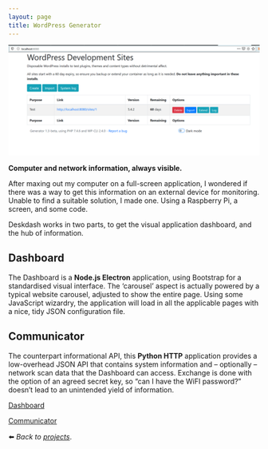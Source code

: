 ```yaml
---
layout: page
title: WordPress Generator
---
```

![](/assets/img/wpgen-scrot.png)

**Computer and network information, always visible.**

After maxing out my computer on a full-screen application, I wondered if there was a way to get this information on an external device for monitoring. Unable to find a suitable solution, I made one. Using a Raspberry Pi, a screen, and some code.

Deskdash works in two parts, to get the visual application dashboard, and the hub of information.

## Dashboard

The Dashboard is a **Node.js Electron** application, using Bootstrap for a standardised visual interface. The ‘carousel’ aspect is actually powered by a typical website carousel, adjusted to show the entire page. Using some JavaScript wizardry, the application will load in all the applicable pages with a nice, tidy JSON configuration file.

## Communicator

The counterpart informational API, this **Python HTTP** application provides a low-overhead JSON API that contains system information and – optionally – network scan data that the Dashboard can access. Exchange is done with the option of an agreed secret key, so “can I have the WiFI password?” doesn’t lead to an unintended yield of information.

[Dashboard](https://github.com/soup-bowl/deskdash)

[Communicator](https://github.com/soup-bowl/deskdash-communicator)

:arrow_left: _Back to [projects](/projects)_.

